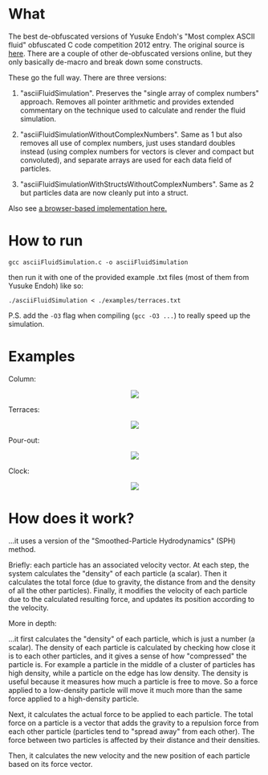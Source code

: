 # What

The best de-obfuscated versions of Yusuke Endoh's "Most complex ASCII fluid" obfuscated C code competition 2012 entry.
The original source is [here](http://www.ioccc.org/2012/endoh1/hint.html). There are a couple of other de-obfuscated versions online, but they only basically de-macro and break down some constructs.

These go the full way. There are three versions:

1. "asciiFluidSimulation". Preserves the "single array of complex numbers" approach. Removes all pointer arithmetic and provides extended commentary on the technique used to calculate and render the fluid simulation.

2. "asciiFluidSimulationWithoutComplexNumbers". Same as 1 but also removes all use of complex numbers, just uses standard doubles instead (using complex numbers for vectors is clever and compact but convoluted), and separate arrays are used for each data field of particles.

3. "asciiFluidSimulationWithStructsWithoutComplexNumbers". Same as 2 but particles data are now cleanly put into a struct.

Also see [a browser-based implementation here.](https://github.com/davidedc/Basic-fluid-simulation-in-the-browser)

# How to run
```gcc asciiFluidSimulation.c -o asciiFluidSimulation```

then run it with one of the provided example .txt files (most of them from Yusuke Endoh) like so:

```./asciiFluidSimulation < ./examples/terraces.txt```

P.S. add the ```-O3``` flag when compiling (```gcc -O3 ...```) to really speed up the simulation.

# Examples

Column:
<p align="center">
  <img src="https://raw.githubusercontent.com/davidedc/Ascii-fluid-simulation-deobfuscated/master/readme-images/column.gif">
</p>

Terraces:
<p align="center">
  <img src="https://raw.githubusercontent.com/davidedc/Ascii-fluid-simulation-deobfuscated/master/readme-images/terraces.gif">
</p>

Pour-out:
<p align="center">
  <img src="https://raw.githubusercontent.com/davidedc/Ascii-fluid-simulation-deobfuscated/master/readme-images/pour-out.gif">
</p>

Clock:
<p align="center">
  <img src="https://raw.githubusercontent.com/davidedc/Ascii-fluid-simulation-deobfuscated/master/readme-images/clock.gif">
</p>

# How does it work?

...it uses a version of the "Smoothed-Particle Hydrodynamics" (SPH) method.

Briefly: each particle has an associated velocity vector. At each step, the system calculates the "density" of each particle (a scalar). Then it calculates the total force (due to gravity, the distance from and the density of all the other particles). Finally, it modifies the velocity of each particle due to the calculated resulting force, and updates its position according to the velocity.

More in depth:

...it first calculates the "density" of each particle, which is just a number (a scalar). The density of each particle is calculated by checking how close it is to each other particles, and it gives a sense of how "compressed" the particle is. For example a particle in the middle of a cluster of particles has high density, while a particle on the edge has low density. The density is useful because it measures how much a particle is free to move. So a force applied to a low-density particle will move it much more than the same force applied to a high-density particle.

Next, it calculates the actual force to be applied to each particle. The total force on a particle is a vector that adds the gravity to a repulsion force from each other particle (particles tend to "spread away" from each other). The force between two particles is affected by their distance and their densities.

Then, it calculates the new velocity and the new position of each particle based on its force vector.
